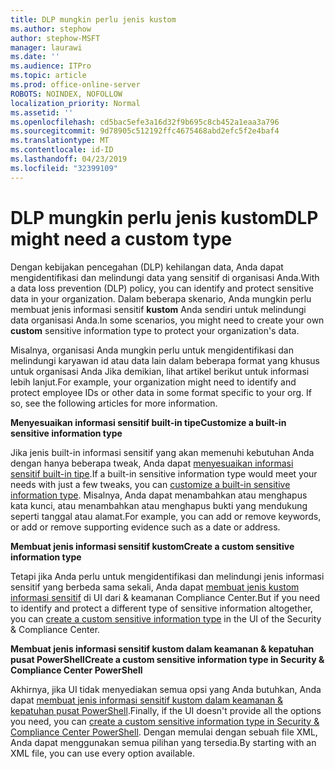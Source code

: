 ```yaml
---
title: DLP mungkin perlu jenis kustom
ms.author: stephow
author: stephow-MSFT
manager: laurawi
ms.date: ''
ms.audience: ITPro
ms.topic: article
ms.prod: office-online-server
ROBOTS: NOINDEX, NOFOLLOW
localization_priority: Normal
ms.assetid: ''
ms.openlocfilehash: cd5bac5efe3a16d32f9b695c8cb452a1eaa3a796
ms.sourcegitcommit: 9d78905c512192ffc4675468abd2efc5f2e4baf4
ms.translationtype: MT
ms.contentlocale: id-ID
ms.lasthandoff: 04/23/2019
ms.locfileid: "32399109"
---
```

# <a name="dlp-might-need-a-custom-type"></a><span data-ttu-id="e4706-102">DLP mungkin perlu jenis kustom</span><span class="sxs-lookup"><span data-stu-id="e4706-102">DLP might need a custom type</span></span>

<span data-ttu-id="e4706-103">Dengan kebijakan pencegahan (DLP) kehilangan data, Anda dapat mengidentifikasi dan melindungi data yang sensitif di organisasi Anda.</span><span class="sxs-lookup"><span data-stu-id="e4706-103">With a data loss prevention (DLP) policy, you can identify and protect sensitive data in your organization.</span></span> <span data-ttu-id="e4706-104">Dalam beberapa skenario, Anda mungkin perlu membuat jenis informasi sensitif **kustom** Anda sendiri untuk melindungi data organisasi Anda.</span><span class="sxs-lookup"><span data-stu-id="e4706-104">In some scenarios, you might need to create your own **custom** sensitive information type to protect your organization's data.</span></span>

<span data-ttu-id="e4706-105">Misalnya, organisasi Anda mungkin perlu untuk mengidentifikasi dan melindungi karyawan id atau data lain dalam beberapa format yang khusus untuk organisasi Anda Jika demikian, lihat artikel berikut untuk informasi lebih lanjut.</span><span class="sxs-lookup"><span data-stu-id="e4706-105">For example, your organization might need to identify and protect employee IDs or other data in some format specific to your org. If so, see the following articles for more information.</span></span> 
  
 <span data-ttu-id="e4706-106">**Menyesuaikan informasi sensitif built-in tipe**</span><span class="sxs-lookup"><span data-stu-id="e4706-106">**Customize a built-in sensitive information type**</span></span>
  
<span data-ttu-id="e4706-107">Jika jenis built-in informasi sensitif yang akan memenuhi kebutuhan Anda dengan hanya beberapa tweak, Anda dapat [menyesuaikan informasi sensitif built-in tipe](https://docs.microsoft.com/en-us/office365/securitycompliance/customize-a-built-in-sensitive-information-type).</span><span class="sxs-lookup"><span data-stu-id="e4706-107">If a built-in sensitive information type would meet your needs with just a few tweaks, you can [customize a built-in sensitive information type](https://docs.microsoft.com/en-us/office365/securitycompliance/customize-a-built-in-sensitive-information-type).</span></span> <span data-ttu-id="e4706-108">Misalnya, Anda dapat menambahkan atau menghapus kata kunci, atau menambahkan atau menghapus bukti yang mendukung seperti tanggal atau alamat.</span><span class="sxs-lookup"><span data-stu-id="e4706-108">For example, you can add or remove keywords, or add or remove supporting evidence such as a date or address.</span></span>
  
 <span data-ttu-id="e4706-109">**Membuat jenis informasi sensitif kustom**</span><span class="sxs-lookup"><span data-stu-id="e4706-109">**Create a custom sensitive information type**</span></span>
  
<span data-ttu-id="e4706-110">Tetapi jika Anda perlu untuk mengidentifikasi dan melindungi jenis informasi sensitif yang berbeda sama sekali, Anda dapat [membuat jenis kustom informasi sensitif](https://docs.microsoft.com/en-us/office365/securitycompliance/create-a-custom-sensitive-information-type) di UI dari & keamanan Compliance Center.</span><span class="sxs-lookup"><span data-stu-id="e4706-110">But if you need to identify and protect a different type of sensitive information altogether, you can [create a custom sensitive information type](https://docs.microsoft.com/en-us/office365/securitycompliance/create-a-custom-sensitive-information-type) in the UI of the Security & Compliance Center.</span></span> 
  
<span data-ttu-id="e4706-111">**Membuat jenis informasi sensitif kustom dalam keamanan & kepatuhan pusat PowerShell**</span><span class="sxs-lookup"><span data-stu-id="e4706-111">**Create a custom sensitive information type in Security & Compliance Center PowerShell**</span></span>

<span data-ttu-id="e4706-112">Akhirnya, jika UI tidak menyediakan semua opsi yang Anda butuhkan, Anda dapat [membuat jenis informasi sensitif kustom dalam keamanan & kepatuhan pusat PowerShell](https://docs.microsoft.com/en-us/office365/securitycompliance/create-a-custom-sensitive-information-type-in-scc-powershell).</span><span class="sxs-lookup"><span data-stu-id="e4706-112">Finally, if the UI doesn't provide all the options you need, you can [create a custom sensitive information type in Security & Compliance Center PowerShell](https://docs.microsoft.com/en-us/office365/securitycompliance/create-a-custom-sensitive-information-type-in-scc-powershell).</span></span> <span data-ttu-id="e4706-113">Dengan memulai dengan sebuah file XML, Anda dapat menggunakan semua pilihan yang tersedia.</span><span class="sxs-lookup"><span data-stu-id="e4706-113">By starting with an XML file, you can use every option available.</span></span>

    
